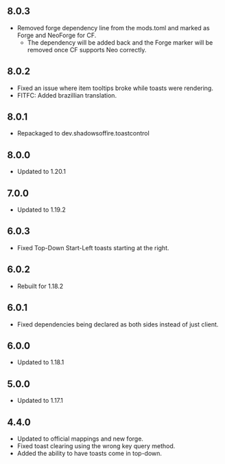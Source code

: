 ## 8.0.3
* Removed forge dependency line from the mods.toml and marked as Forge and NeoForge for CF.
  * The dependency will be added back and the Forge marker will be removed once CF supports Neo correctly.

## 8.0.2
* Fixed an issue where item tooltips broke while toasts were rendering.
* FITFC: Added brazillian translation.

## 8.0.1
* Repackaged to dev.shadowsoffire.toastcontrol

## 8.0.0
* Updated to 1.20.1

## 7.0.0
* Updated to 1.19.2

## 6.0.3
* Fixed Top-Down Start-Left toasts starting at the right.

## 6.0.2
* Rebuilt for 1.18.2

## 6.0.1
* Fixed dependencies being declared as both sides instead of just client.

## 6.0.0
* Updated to 1.18.1

## 5.0.0
* Updated to 1.17.1

## 4.4.0
* Updated to official mappings and new forge.
* Fixed toast clearing using the wrong key query method.
* Added the ability to have toasts come in top-down.